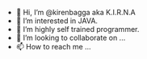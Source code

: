 - 👋 Hi, I’m @kirenbagga aka K.I.R.N.A
- 👀 I’m interested in JAVA.
- 🌱 I’m highly self trained programmer.
- 💞️ I’m looking to collaborate on ...
- 📫 How to reach me ...

<!---
kirenbagga/kirenbagga is a ✨ special ✨ repository because its `README.md` (this file) appears on your GitHub profile.
You can click the Preview link to take a look at your changes.
--->
